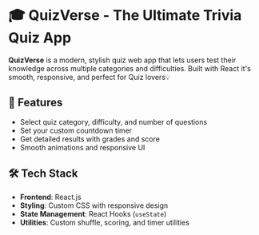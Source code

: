 # 🎓 QuizVerse - The Ultimate Trivia Quiz App

**QuizVerse** is a modern, stylish quiz web app that lets users test their knowledge across multiple categories and difficulties. Built with React it's smooth, responsive, and perfect for Quiz lovers💡

## 🚀 Features

-  Select quiz category, difficulty, and number of questions
-  Set your custom countdown timer
-  Get detailed results with grades and score
-  Smooth animations and responsive UI
  
## 🛠️ Tech Stack

- **Frontend**: React.js
- **Styling**: Custom CSS with responsive design
- **State Management**: React Hooks (`useState`)
- **Utilities**: Custom shuffle, scoring, and timer utilities
